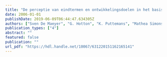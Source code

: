 ```yaml
---
title: "De perceptie van eindtermen en ontwikkelingsdoelen in het basisonderwijs bij leerkrachten en directies"
date: 2006-01-01
publishDate: 2019-06-09T06:44:47.634305Z
authors: ["Sven De Maeyer", "G. Hotton", "K. Puttemans", "Mathea Simons", "Peter Van Petegem", "N. Engels", "Rita Rymenans"]
publication_types: ["4"]
abstract: ""
featured: false
publication: ""
url_pdf: "https://hdl.handle.net/10067/631220151162165141"
---
```


